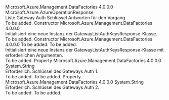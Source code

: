 <Type Name="GatewayListAuthKeysResponse" FullName="Microsoft.Azure.Management.DataFactories.Models.GatewayListAuthKeysResponse">
  <TypeSignature Language="C#" Value="public class GatewayListAuthKeysResponse : Microsoft.Azure.AzureOperationResponse" />
  <TypeSignature Language="ILAsm" Value=".class public auto ansi beforefieldinit GatewayListAuthKeysResponse extends Microsoft.Azure.AzureOperationResponse" />
  <TypeSignature Language="DocId" Value="T:Microsoft.Azure.Management.DataFactories.Models.GatewayListAuthKeysResponse" />
  <TypeSignature Language="VB.NET" Value="Public Class GatewayListAuthKeysResponse&#xA;Inherits AzureOperationResponse" />
  <TypeSignature Language="F#" Value="type GatewayListAuthKeysResponse = class&#xA;    inherit AzureOperationResponse" />
  <AssemblyInfo>
    <AssemblyName>Microsoft.Azure.Management.DataFactories</AssemblyName>
    <AssemblyVersion>4.0.0.0</AssemblyVersion>
  </AssemblyInfo>
  <Base>
    <BaseTypeName>Microsoft.Azure.AzureOperationResponse</BaseTypeName>
  </Base>
  <Interfaces />
  <Docs>
    <summary>
            Liste Gateway Auth Schlüssel Antworten für den Vorgang.
            </summary>
    <remarks>To be added.</remarks>
  </Docs>
  <Members>
    <Member MemberName=".ctor">
      <MemberSignature Language="C#" Value="public GatewayListAuthKeysResponse ();" />
      <MemberSignature Language="ILAsm" Value=".method public hidebysig specialname rtspecialname instance void .ctor() cil managed" />
      <MemberSignature Language="DocId" Value="M:Microsoft.Azure.Management.DataFactories.Models.GatewayListAuthKeysResponse.#ctor" />
      <MemberSignature Language="VB.NET" Value="Public Sub New ()" />
      <MemberType>Constructor</MemberType>
      <AssemblyInfo>
        <AssemblyName>Microsoft.Azure.Management.DataFactories</AssemblyName>
        <AssemblyVersion>4.0.0.0</AssemblyVersion>
      </AssemblyInfo>
      <Parameters />
      <Docs>
        <summary>
            Initialisiert eine neue Instanz der GatewayListAuthKeysResponse-Klasse.
            </summary>
        <remarks>To be added.</remarks>
      </Docs>
    </Member>
    <Member MemberName=".ctor">
      <MemberSignature Language="C#" Value="public GatewayListAuthKeysResponse (string key1, string key2);" />
      <MemberSignature Language="ILAsm" Value=".method public hidebysig specialname rtspecialname instance void .ctor(string key1, string key2) cil managed" />
      <MemberSignature Language="DocId" Value="M:Microsoft.Azure.Management.DataFactories.Models.GatewayListAuthKeysResponse.#ctor(System.String,System.String)" />
      <MemberSignature Language="VB.NET" Value="Public Sub New (key1 As String, key2 As String)" />
      <MemberSignature Language="F#" Value="new Microsoft.Azure.Management.DataFactories.Models.GatewayListAuthKeysResponse : string * string -&gt; Microsoft.Azure.Management.DataFactories.Models.GatewayListAuthKeysResponse" Usage="new Microsoft.Azure.Management.DataFactories.Models.GatewayListAuthKeysResponse (key1, key2)" />
      <MemberType>Constructor</MemberType>
      <AssemblyInfo>
        <AssemblyName>Microsoft.Azure.Management.DataFactories</AssemblyName>
        <AssemblyVersion>4.0.0.0</AssemblyVersion>
      </AssemblyInfo>
      <Parameters>
        <Parameter Name="key1" Type="System.String" />
        <Parameter Name="key2" Type="System.String" />
      </Parameters>
      <Docs>
        <param name="key1">To be added.</param>
        <param name="key2">To be added.</param>
        <summary>
            Initialisiert eine neue Instanz der GatewayListAuthKeysResponse-Klasse mit erforderlichen Argumenten.
            </summary>
        <remarks>To be added.</remarks>
      </Docs>
    </Member>
    <Member MemberName="Key1">
      <MemberSignature Language="C#" Value="public string Key1 { get; set; }" />
      <MemberSignature Language="ILAsm" Value=".property instance string Key1" />
      <MemberSignature Language="DocId" Value="P:Microsoft.Azure.Management.DataFactories.Models.GatewayListAuthKeysResponse.Key1" />
      <MemberSignature Language="VB.NET" Value="Public Property Key1 As String" />
      <MemberSignature Language="F#" Value="member this.Key1 : string with get, set" Usage="Microsoft.Azure.Management.DataFactories.Models.GatewayListAuthKeysResponse.Key1" />
      <MemberType>Property</MemberType>
      <AssemblyInfo>
        <AssemblyName>Microsoft.Azure.Management.DataFactories</AssemblyName>
        <AssemblyVersion>4.0.0.0</AssemblyVersion>
      </AssemblyInfo>
      <ReturnValue>
        <ReturnType>System.String</ReturnType>
      </ReturnValue>
      <Docs>
        <summary>
            Erforderlich. Schlüssel des Gateways Auth 1.
            </summary>
        <value>To be added.</value>
        <remarks>To be added.</remarks>
      </Docs>
    </Member>
    <Member MemberName="Key2">
      <MemberSignature Language="C#" Value="public string Key2 { get; set; }" />
      <MemberSignature Language="ILAsm" Value=".property instance string Key2" />
      <MemberSignature Language="DocId" Value="P:Microsoft.Azure.Management.DataFactories.Models.GatewayListAuthKeysResponse.Key2" />
      <MemberSignature Language="VB.NET" Value="Public Property Key2 As String" />
      <MemberSignature Language="F#" Value="member this.Key2 : string with get, set" Usage="Microsoft.Azure.Management.DataFactories.Models.GatewayListAuthKeysResponse.Key2" />
      <MemberType>Property</MemberType>
      <AssemblyInfo>
        <AssemblyName>Microsoft.Azure.Management.DataFactories</AssemblyName>
        <AssemblyVersion>4.0.0.0</AssemblyVersion>
      </AssemblyInfo>
      <ReturnValue>
        <ReturnType>System.String</ReturnType>
      </ReturnValue>
      <Docs>
        <summary>
            Erforderlich. Schlüssel des Gateways Auth 2.
            </summary>
        <value>To be added.</value>
        <remarks>To be added.</remarks>
      </Docs>
    </Member>
  </Members>
</Type>